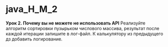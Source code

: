 # java_H_M_2
__Урок 2. Почему вы не можете не использовать API__
Реализуйте алгоритм сортировки пузырьком числового массива, 
результат после каждой итерации запишите в лог-файл.
К калькулятору из предыдущего дз добавить логирование.
